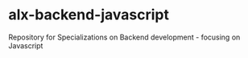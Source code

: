 # alx-backend-javascript
Repository for Specializations on Backend development - focusing on Javascript
